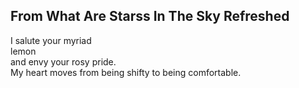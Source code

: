 From What Are Starss In The Sky Refreshed
-----------------------------------------
I salute your myriad  
lemon  
and envy your rosy pride.  
My heart moves from being shifty to being comfortable.  
